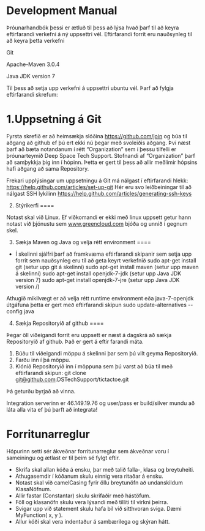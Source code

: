 Development Manual
==================

Þróunarhandbók þessi er ætluð til þess að lýsa hvað þarf til að keyra eftirfarandi verkefni á ný uppsettri vél. 
Eftirfarandi forrit eru nauðsynleg til að keyra þetta verkefni

   Git

   Apache-Maven 3.0.4

   Java JDK version 7

Til þess að setja upp verkefni á uppsettri ubuntu vél. Þarf að fylgja eftirfarandi skrefum:

1.Uppsetning á Git
====
Fyrsta skrefið er að heimsækja slóðina https://github.com/join og búa til aðgang að github ef þú ert ekki nú þegar með svoleiðis aðgang. Því næst þarf að bæta notandanum í rétt “Organization” sem í þessu tilfelli er þróunarteymið Deep Space Tech Support. Stofnandi af “Organization” þarf að samþykkja þig inn í hópinn. Þetta er gert til þess að allir meðlimir hópsins hafi aðgang að sama Repository. 

Frekari upplýsingar um uppsetningu á Git má nálgast í eftirfarandi hlekk: https://help.github.com/articles/set-up-git
Hér eru svo leiðbeiningar til að nálgast SSH lykilinn
https://help.github.com/articles/generating-ssh-keys


2. Stýrikerfi
====

Notast skal við Linux. Ef viðkomandi er ekki með linux uppsett getur hann notast við þjónustu sem www.greencloud.com bjóða og unnið í gegnum skel.

3. Sækja Maven og Java og velja rétt environment
====

- Í skelinni sjálfri þarf að framkvæma eftirfarandi skipanir sem setja upp forrit sem nauðsynleg eru til að geta keyrt verkefnið 
   sudo apt-get install git (setur upp git á skelinni)
   sudo apt-get install maven (setur upp maven á skelinni)
   sudo apt-get install openjdk-7-jdk (setur upp Java JDK version 7)
   sudo apt-get install openjdk-7-jre (setur upp Java JDK version /)

Athugið mikilvægt er að velja rétt runtime environment eða java-7-openjdk útgáfuna þetta er gert með eftirfarandi skipun 
sudo update-alternatives --config java

4. Sækja Repositoryið af github
====

Þegar öll viðeigandi forrit eru uppsett er næst á dagskrá að sækja Repositoryið af github. Það er gert á eftir farandi máta.
  1. Búðu til viðeigandi möppu á skelinni þar sem þú vilt geyma Repositoryið.
  2. Farðu inn í þá möppu.
  3. Klónið Repositoryið inn í möppuna sem þú varst að búa til með eftirfarandi skipun: git clone git@github.com:DSTechSupport/tictactoe.git

Þá geturðu byrjað að vinna.

Integration serverinn er 46.149.19.76 og user/pass er build/silver mundu að láta alla vita ef þú þarft að integrata!

Forritunarreglur
====

Hópurinn setti sér ákveðnar forritunarreglur sem ákveðnar voru í sameiningu og ætlast er til þeim sé fylgt eftir.
 - Skrifa skal allan kóða á ensku, þar með talið falla-, klasa og breytuheiti.
 - Athugasemdir í kóðanum skulu einnig vera ritaðar á ensku.
 - Notast skal við camelCasing fyrir öllu breytunöfn að undanskildum KlasaNöfnum.
 - Allir fastar (Constantar) skulu skrifaðir með hástöfum.
 - Föll og klasanöfn skulu vera lýsandi með tilliti til virkni þeirra.
 - Svigar upp við statement skulu hafa bil við sitthvoran sviga. Dæmi MyFunction( x, y ).
 - Allur kóði skal vera indentaður á sambærilega og skýran hátt.

